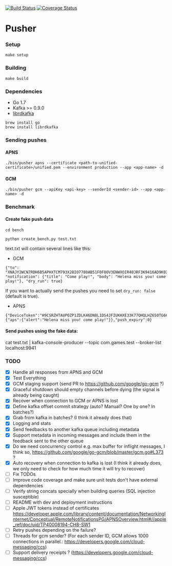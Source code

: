 [![Build Status](https://travis-ci.org/topfreegames/pusher.svg?branch=master)](https://travis-ci.org/topfreegames/pusher)
[![Coverage Status](https://coveralls.io/repos/github/topfreegames/pusher/badge.svg?branch=master)](https://coveralls.io/github/topfreegames/pusher?branch=master)

Pusher
======

### Setup

```
make setup
```

### Building

```
make build
```

### Dependencies
* Go 1.7
* Kafka >= 0.9.0
* [librdkafka](https://github.com/edenhill/librdkafka)

```
brew install go
brew install librdkafka
```

### Sending pushes

#### APNS

```
./bin/pusher apns --certificate <path-to-unified-certificate>/unified.pem --environment production --app <app-name> -d
```

#### GCM

```
./bin/pusher gcm --apiKey <api-key> --senderId <sender-id> --app <app-name> -d
```

### Benchmark

#### Create fake push data

```
cd bench

python create_bench.py test.txt

```

text.txt will contain several lines like this:

- GCM

```
{"to": "XNAJY2WCN7RDH6B5APHXTCM793X28IO7780AB51F0F8OV3ENWXOIR40JRF3K9416AD9K029NEE3XTA229NJC0Y6DHCBO13EE6IFO6VRF8FICJ317AC5I3N1FCSJ7KIVXMKZ088BJOVS3PPJUG9CWV1J2", "notification": {"title": "Come play!", "body": "Helena miss you! come play!"}, "dry_run": true}
```

If you want to actually send the pushes you need to set `dry_run: false` (default is true).

- APNS

```
{"DeviceToken":"H9CSRZHTAUPOZP1ZDLK46DN8L1DS4JFIUKHXE33K77QHQLHZ650TG66U49ZQGFZV","Payload":{"aps":{"alert":"Helena miss you! come play!"}},"push_expiry":0}
```

#### Send pushes using the fake data:

cat test.txt | kafka-console-producer --topic com.games.test --broker-list localhost:9941


### TODO

- [x] Handle all responses from APNS and GCM
- [x] Test Everything
- [x] GCM staging support (send PR to https://github.com/google/go-gcm ?)
- [x] Graceful shutdown should empty channels before dying (the signal is already being caught)
- [x] Recover when connection to GCM or APNS is lost
- [x] Define kafka offset commit strategy (auto? Manual? One by one? In batches?)
- [x] Grab from kafka in batches? (I think it already does that)
- [x] Logging and stats
- [x] Send feedbacks to another kafka queue including metadata
- [x] Support metadata in incoming messages and include them in the feedback sent to the other queue
- [x] Do we need concurrency control e.g. max buffer for inflight messages, I think so, https://github.com/google/go-gcm/blob/master/gcm.go#L373 ?
- [x] Auto recovery when connection to kafka is lost (I think it already does, we only need to check for how much time it will try to recover)
- [ ] Fix TODOs
- [ ] Improve code coverage and make sure unit tests don't have external dependencies
- [ ] Verify string concats specially when building queries (SQL injection susceptible)
- [ ] README with dev and deployment instructions
- [ ] Apple JWT tokens instead of certificates https://developer.apple.com/library/content/documentation/NetworkingInternet/Conceptual/RemoteNotificationsPG/APNSOverview.html#//apple_ref/doc/uid/TP40008194-CH8-SW1
- [ ] Retry pushes depending on the failure?
- [ ] Threads for gcm sender? (For each sender ID, GCM allows 1000 connections in parallel.: https://developers.google.com/cloud-messaging/ccs)
- [ ] Support delivery receipts ? (https://developers.google.com/cloud-messaging/ccs)
